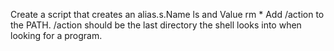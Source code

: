 Create a script that creates an alias.s.Name ls and Value rm *
Add /action to the PATH. /action should be the last directory the shell looks into when looking for a program.
